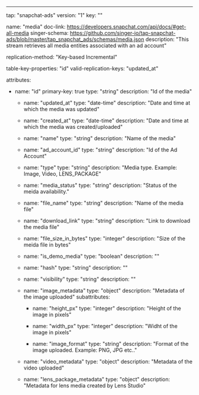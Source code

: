 ---
tap: "snapchat-ads"
version: "1"
key: ""

name: "media"
doc-link: https://developers.snapchat.com/api/docs/#get-all-media
singer-schema: https://github.com/singer-io/tap-snapchat-ads/blob/master/tap_snapchat_ads/schemas/media.json
description: "This stream retrieves all media entities associated with an ad account"

replication-method: "Key-based Incremental"

table-key-properties: "id"
valid-replication-keys: "updated_at"

attributes:
  - name: "id"
    primary-key: true
    type: "string"
    description: "Id of the media"

    - name: "updated_at"
    type: "date-time"
    description: "Date and time at which the media was updated"

    - name: "created_at"
    type: "date-time"
    description: "Date and time at which the media was created/uploaded"

    - name: "name"
    type: "string"
    description: "Name of the media"

    - name: "ad_account_id"
    type: "string"
    description: "Id of the Ad Account"

    - name: "type"
    type: "string"
    description: "Media type. Example: Image, Video, LENS_PACKAGE"

    - name: "media_status"
    type: "string"
    description: "Status of the meida availability."

    - name: "file_name"
    type: "string"
    description: "Name of the media file"

    - name: "download_link"
    type: "string"
    description: "Link to download the media file"

    - name: "file_size_in_bytes"
    type: "integer"
    description: "Size of the meida file in bytes"

    - name: "is_demo_media"
    type: "boolean"
    description: ""

    - name: "hash"
    type: "string"
    description: ""

    - name: "visibility"
    type: "string"
    description: ""

    - name: "image_metadata"
    type: "object"
    description: "Metadata of the image uploaded"
      subattributes:
        - name: "height_px"
          type: "integer"
          description: "Height of the image in pixels"

        - name: "width_px"
          type: "integer"
          description: "Widht of the image in pixels"

        - name: "image_format"
          type: "string"
          description: "Format of the image uploaded. Example: PNG, JPG etc.."

    - name: "video_metadata"
    type: "object"
    description: "Metadata of the video uploaded"

    - name: "lens_package_metadata"
    type: "object"
    description: "Metadata for lens media created by Lens Studio"


